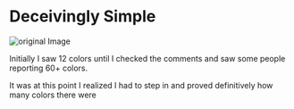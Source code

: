 # Deceivingly Simple

![original Image](https://pbs.twimg.com/media/E1NAFzfUcAISTZU?format=jpg&name=small)

Initially I saw 12 colors until I checked the comments and saw some people reporting 60+ colors.

It was at this point I realized I had to step in and proved definitively how many colors there were
